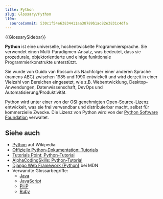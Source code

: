 ```yaml
---
title: Python
slug: Glossary/Python
l10n:
  sourceCommit: 530c1f54e63834411aa38789b1ac82e3831c4dfa
---
```


{{GlossarySidebar}}

**Python** ist eine universelle, hochentwickelte Programmiersprache. Sie verwendet einen Multi-Paradigmen-Ansatz, was bedeutet, dass sie prozedurale, objektorientierte und einige funktionale Programmierkonstrukte unterstützt.

Sie wurde von Guido van Rossum als Nachfolger einer anderen Sprache (namens ABC) zwischen 1985 und 1990 entwickelt und wird derzeit in einer Vielzahl von Bereichen eingesetzt, wie z.B. Webentwicklung, Desktop-Anwendungen, Datenwissenschaft, DevOps und Automatisierung/Produktivität.

Python wird unter einer von der OSI genehmigten Open-Source-Lizenz entwickelt, was sie frei verwendbar und distribuierbar macht, selbst für kommerzielle Zwecke. Die Lizenz von Python wird von der [Python Software Foundation](https://www.python.org/psf-landing/) verwaltet.

## Siehe auch

- [Python](<https://en.wikipedia.org/wiki/Python_(programming_language)>) auf Wikipedia
- [Offizielle Python-Dokumentation: Tutorials](https://docs.python.org/3/tutorial/index.html)
- [Tutorials Point: Python-Tutorial](https://www.tutorialspoint.com/python/index.htm)
- [AlphaCodingSkills: Python-Tutorial](https://www.alphacodingskills.com/python/python-tutorial.php)
- [Django Web Framework (Python)](/de/docs/Learn/Server-side/Django) bei MDN
- Verwandte Glossarbegriffe:
  - [Java](/de/docs/Glossary/Java)
  - [JavaScript](/de/docs/Glossary/JavaScript)
  - [PHP](/de/docs/Glossary/PHP)
  - [Ruby](/de/docs/Glossary/Ruby)
